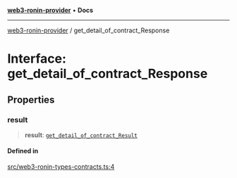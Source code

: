[**web3-ronin-provider**](../README.md) • **Docs**

***

[web3-ronin-provider](../globals.md) / get\_detail\_of\_contract\_Response

# Interface: get\_detail\_of\_contract\_Response

## Properties

### result

> **result**: [`get_detail_of_contract_Result`](get_detail_of_contract_Result.md)

#### Defined in

[src/web3-ronin-types-contracts.ts:4](https://github.com/chuacw/web3-ronin-provider/blob/7646ce38176c1dab59363eef0869f2efa34d498b/src/web3-ronin-types-contracts.ts#L4)
